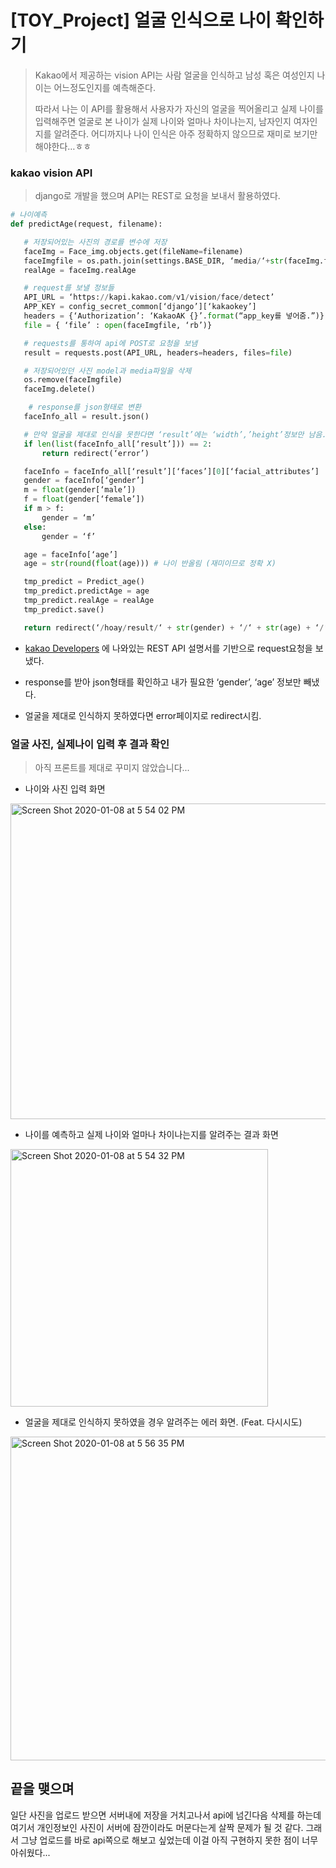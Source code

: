 #  [TOY_Project] 얼굴 인식으로 나이 확인하기
>  Kakao에서 제공하는 vision API는 사람 얼굴을 인식하고 남성 혹은 여성인지 나이는 어느정도인지를 예측해준다.
>
> 따라서 나는 이 API를 활용해서 사용자가 자신의 얼굴을 찍어올리고 실제 나이를 입력해주면 얼굴로 본 나이가 실제 나이와 얼마나 차이나는지, 남자인지 여자인지를 알려준다. 어디까지나 나이 인식은 아주 정확하지 않으므로 재미로 보기만 해야한다…ㅎㅎ



### kakao vision API

>  django로 개발을 했으며 API는 REST로 요청을 보내서 활용하였다.



```python
# 나이예측
def predictAge(request, filename):

   # 저장되어있는 사진의 경로를 변수에 저장
   faceImg = Face_img.objects.get(fileName=filename)
   faceImgfile = os.path.join(settings.BASE_DIR, ‘media/‘+str(faceImg.faceImg))
   realAge = faceImg.realAge

   # request를 보낼 정보들
   API_URL = ‘https://kapi.kakao.com/v1/vision/face/detect’
   APP_KEY = config_secret_common[‘django’][‘kakaokey’]
   headers = {‘Authorization’: ‘KakaoAK {}’.format(“app_key를 넣어줌.”)}
   file = { ‘file’ : open(faceImgfile, ‘rb’)}

   # requests를 통하여 api에 POST로 요청을 보냄
   result = requests.post(API_URL, headers=headers, files=file)

   # 저장되어있던 사진 model과 media파일을 삭제
   os.remove(faceImgfile)
   faceImg.delete()

	# response를 json형태로 변환
   faceInfo_all = result.json()

   # 만약 얼굴을 제대로 인식을 못한다면 ‘result’에는 ‘width’,’height’정보만 남음.
   if len(list(faceInfo_all[‘result’])) == 2:
       return redirect(‘error’)

   faceInfo = faceInfo_all[‘result’][‘faces’][0][‘facial_attributes’]
   gender = faceInfo[‘gender’]
   m = float(gender[‘male’])
   f = float(gender[‘female’])
   if m > f:
       gender = ‘m’
   else:
       gender = ‘f’

   age = faceInfo[‘age’]
   age = str(round(float(age))) # 나이 반올림 (재미이므로 정확 X)

   tmp_predict = Predict_age()
   tmp_predict.predictAge = age
   tmp_predict.realAge = realAge 
   tmp_predict.save()

   return redirect(‘/hoay/result/‘ + str(gender) + ‘/‘ + str(age) + ‘/‘ + str(realAge))
```

- [kakao Developers](https://developers.kakao.com/docs/restapi/vision) 에 나와있는 REST API 설명서를 기반으로 request요청을 보냈다.

- response를 받아 json형태를 확인하고 내가 필요한 ‘gender’, ‘age’ 정보만 빼냈다.

- 얼굴을 제대로 인식하지 못하였다면 error페이지로 redirect시킴.



### 얼굴 사진, 실제나이 입력 후 결과 확인

> 아직 프론트를 제대로 꾸미지 않았습니다...



- 나이와 사진 입력 화면

<img width="505" alt="Screen Shot 2020-01-08 at 5 54 02 PM" src="https://user-images.githubusercontent.com/37801041/71964129-5a26a800-3240-11ea-96a6-c3fd7f77e46b.png">



- 나이를 예측하고 실제 나이와 얼마나 차이나는지를 알려주는 결과 화면

<img width="412" alt="Screen Shot 2020-01-08 at 5 54 32 PM" src="https://user-images.githubusercontent.com/37801041/71964134-5b57d500-3240-11ea-97d2-790c4a57938f.png">



- 얼굴을 제대로 인식하지 못하였을 경우 알려주는 에러 화면. (Feat. 다시시도)

<img width="518" alt="Screen Shot 2020-01-08 at 5 56 35 PM" src="https://user-images.githubusercontent.com/37801041/71964136-5bf06b80-3240-11ea-8260-ed55a952fccc.png">





## 끝을 맺으며

일단 사진을 업로드 받으면 서버내에 저장을 거치고나서 api에 넘긴다음 삭제를 하는데 여기서 개인정보인 사진이 서버에 잠깐이라도 머문다는게 살짝 문제가 될 것 같다. 그래서 그냥 업로드를 바로 api쪽으로 해보고 싶었는데 이걸 아직 구현하지 못한 점이 너무 아쉬웠다...